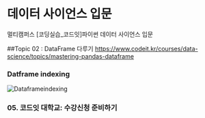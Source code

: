 # 데이터 사이언스 입문
멀티캠퍼스  [코딩실습_코드잇]파이썬 데이터 사이언스 입문

##Topic 02 : DataFrame 다루기
https://www.codeit.kr/courses/data-science/topics/mastering-pandas-dataframe

### Datframe indexing 
![Dataframeindexing](https://user-images.githubusercontent.com/6910032/114306417-efd17700-9b16-11eb-8b81-dac8aa998000.PNG)

### 05. 코드잇 대학교: 수강신청 준비하기
